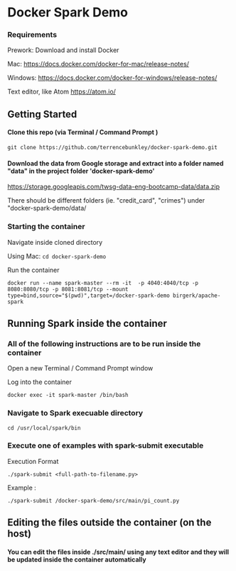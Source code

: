 # Docker Spark Demo

### Requirements
Prework: 
Download and install Docker

Mac: https://docs.docker.com/docker-for-mac/release-notes/

Windows: https://docs.docker.com/docker-for-windows/release-notes/

Text editor, like Atom https://atom.io/

## Getting Started
#### Clone this repo (via Terminal / Command Prompt )
`git clone https://github.com/terrencebunkley/docker-spark-demo.git`

#### Download the data from Google storage and extract into a folder named "data" in the project folder 'docker-spark-demo'
https://storage.googleapis.com/twsg-data-eng-bootcamp-data/data.zip

There should be different folders (ie. "credit_card", "crimes") under "docker-spark-demo/data/ 

### Starting the container
Navigate inside cloned directory 

Using Mac: `cd docker-spark-demo`
 
Run the container
 
`docker run --name spark-master --rm -it  -p 4040:4040/tcp -p 8080:8080/tcp -p 8081:8081/tcp --mount type=bind,source="$(pwd)",target=/docker-spark-demo birgerk/apache-spark 
`

## Running Spark inside the container
### All of the following instructions are to be run inside the container

Open a new Terminal / Command Prompt window

Log into the container

`docker exec -it spark-master /bin/bash`

### Navigate to Spark execuable directory

`cd /usr/local/spark/bin`

### Execute one of examples with spark-submit executable
Execution Format

`./spark-submit <full-path-to-filename.py>`

Example :

`./spark-submit /docker-spark-demo/src/main/pi_count.py `

## Editing the files outside the container (on the host)
#### You can edit the files inside ./src/main/ using any text editor and they will be updated inside the container automatically